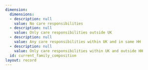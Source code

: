 ```yaml
---
dimension:
  dimensions:
  - description: null
    value: No care responsibilities
  - description: null
    value: Only care responsibilities outside UK
  - description: null
    value: Any care responsibilities within UK and in same HH
  - description: null
    value: Only care responsibilities within UK and outside HH
  id: current_family_composition
layout: record
---
```

